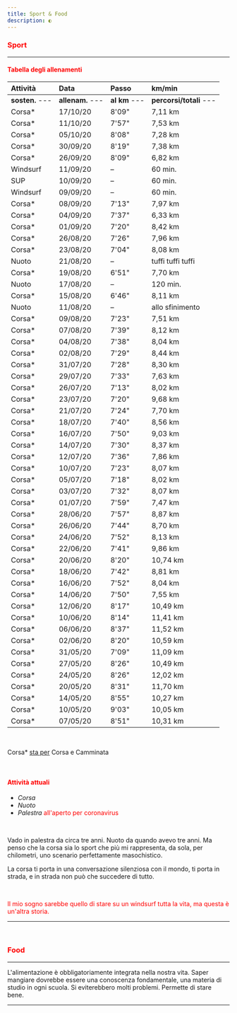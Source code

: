 ```yaml
---
title: Sport & Food
description: ◐
---
```


### <span style="color:red">Sport</span>
---

#### <span style="color:red">Tabella degli allenamenti</span>

| Attività                    | Data                    | Passo                         | km/min                           |
|:----------------------|:--------------------|:-------------------------|:----------------------------|
| **sosten.** ---        | **allenam.** ---   | **al km** ---                | **percorsi/totali** ---     |
| Corsa*                    | 17/10/20              |  8'09"                         |  7,11 km                         |
| Corsa*                    | 11/10/20              |  7'57"                         |  7,53 km                         |
| Corsa*                    | 05/10/20              |  8'08"                         |  7,28 km                         |
| Corsa*                    | 30/09/20              |  8'19"                         |  7,38 km                         |
| Corsa*                    | 26/09/20              |  8'09"                         |  6,82 km                         |
| Windsurf                 | 11/09/20              |  –                                |  60 min.                         |
| SUP                        | 10/09/20              |  –                                |  60 min.                         |
| Windsurf                 | 09/09/20              |  –                                |  60 min.                         |
| Corsa*                    | 08/09/20              |  7'13"                         |  7,97 km                         |
| Corsa*                    | 04/09/20              |  7'37"                         |  6,33 km                         |
| Corsa*                    | 01/09/20              |  7'20"                         |  8,42 km                         |
| Corsa*                    | 26/08/20              |  7'26"                         |  7,96 km                         |
| Corsa*                    | 23/08/20              |  7'04"                         |  8,08 km                         |
| Nuoto                     | 21/08/20              |  –                                |  tuffi tuffi tuffi                  |
| Corsa*                    | 19/08/20              |  6'51"                         |  7,70 km                         |
| Nuoto                     | 17/08/20              |  –                                |  120 min.                        |
| Corsa*                    | 15/08/20              |  6'46"                         |  8,11 km                         |
| Nuoto                     | 11/08/20              |  –                                |  allo sfinimento              |
| Corsa*                    | 09/08/20              |  7'23"                         |  7,51 km                         |
| Corsa*                    | 07/08/20              |  7'39"                         |  8,12 km                         |
| Corsa*                    | 04/08/20              |  7'38"                         |  8,04 km                         |
| Corsa*                    | 02/08/20              |  7'29"                         |  8,44 km                         |
| Corsa*                    | 31/07/20              |  7'28"                         |  8,30 km                         |
| Corsa*                    | 29/07/20              |  7'33"                         |  7,63 km                         |
| Corsa*                    | 26/07/20              |  7'13"                         |  8,02 km                         |
| Corsa*                    | 23/07/20              |  7'20"                         |  9,68 km                         |
| Corsa*                    | 21/07/20              |  7'24"                         |  7,70 km                         |
| Corsa*                    | 18/07/20              |  7'40"                         |  8,56 km                         |
| Corsa*                    | 16/07/20              |  7'50"                         |  9,03 km                         |
| Corsa*                    | 14/07/20              |  7'30"                         |  8,37 km                         |
| Corsa*                    | 12/07/20              |  7'36"                         |  7,86 km                         |
| Corsa*                    | 10/07/20              |  7'23"                         |  8,07 km                         |
| Corsa*                    | 05/07/20              |  7'18"                         |  8,02 km                         |
| Corsa*                    | 03/07/20              |  7'32"                         |  8,07 km                         |
| Corsa*                    | 01/07/20              |  7'59"                         |  7,47 km                         |
| Corsa*                    | 28/06/20              |  7'57"                         |  8,87 km                         |
| Corsa*                    | 26/06/20              |  7'44"                         |  8,70 km                         |
| Corsa*                    | 24/06/20              |  7'52"                         |  8,13 km                         |
| Corsa*                    | 22/06/20              |  7'41"                         |  9,86 km                         |
| Corsa*                    | 20/06/20              |  8'20"                         |  10,74 km                       |
| Corsa*                    | 18/06/20              |  7'42"                         |  8,81 km                         |
| Corsa*                    | 16/06/20              |  7'52"                         |  8,04 km                         |
| Corsa*                    | 14/06/20              |  7'50"                         |  7,55 km                         |
| Corsa*                    | 12/06/20              |  8'17"                         |  10,49 km                       |
| Corsa*                    | 10/06/20              |  8'14"                         |  11,41 km                       |
| Corsa*                    | 06/06/20              |  8'37"                         |  11,52 km                       |
| Corsa*                    | 02/06/20              |  8'20"                         |  10,59 km                       |
| Corsa*                    | 31/05/20              |  7'09"                         |  11,09 km                       |
| Corsa*                    | 27/05/20              |  8'26"                         |  10,49 km                       |
| Corsa*                    | 24/05/20              |  8'26"                         |  12,02 km                       |
| Corsa*                    | 20/05/20              |  8'31"                         |  11,70 km                       |
| Corsa*                    | 14/05/20              |  8'55"                         |  10,27 km                       |
| Corsa*                    | 10/05/20              |  9'03"                         |  10,05 km                       |
| Corsa*                    | 07/05/20              |  8'51"                         |  10,31 km                       |
&nbsp;

Corsa* <span style="text-decoration:underline">sta per</span> Corsa e Camminata

&nbsp;

#### <span style="color:red">Attività attuali</span>
* _Corsa_
* _Nuoto_
* _Palestra_ <span style="color:red">all'aperto per coronavirus</span>

&nbsp;

Vado in palestra da circa tre anni. Nuoto da quando avevo tre anni. Ma penso che la corsa sia lo sport che più mi rappresenta, da sola, per chilometri, uno scenario perfettamente masochistico.

La corsa ti porta in una conversazione silenziosa con il mondo, ti porta in strada, e in strada non può che succedere di tutto.

&nbsp;

<span style="color:red">Il mio sogno sarebbe quello di stare su un windsurf tutta la vita, ma questa è un'altra storia.</span>

---
&nbsp;

### <span style="color:red">Food</span>
---
L'alimentazione è obbligatoriamente integrata nella nostra vita. Saper mangiare dovrebbe essere una conoscenza fondamentale, una materia di studio in ogni scuola. Si eviterebbero molti problemi. Permette di stare bene.

---

